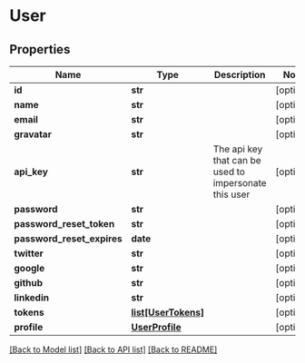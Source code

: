 # User

## Properties
Name | Type | Description | Notes
------------ | ------------- | ------------- | -------------
**id** | **str** |  | [optional] 
**name** | **str** |  | [optional] 
**email** | **str** |  | [optional] 
**gravatar** | **str** |  | [optional] 
**api_key** | **str** | The api key that can be used to impersonate this user | [optional] 
**password** | **str** |  | [optional] 
**password_reset_token** | **str** |  | [optional] 
**password_reset_expires** | **date** |  | [optional] 
**twitter** | **str** |  | [optional] 
**google** | **str** |  | [optional] 
**github** | **str** |  | [optional] 
**linkedin** | **str** |  | [optional] 
**tokens** | [**list[UserTokens]**](UserTokens.md) |  | [optional] 
**profile** | [**UserProfile**](UserProfile.md) |  | [optional] 

[[Back to Model list]](../README.md#documentation-for-models) [[Back to API list]](../README.md#documentation-for-api-endpoints) [[Back to README]](../README.md)


